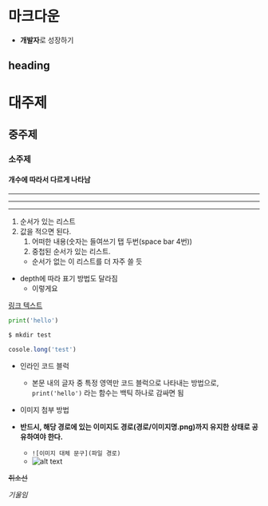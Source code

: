 # 마크다운
- **개발자**로 성장하기

## heading
# 대주제
## 중주제
### 소주제
#### 개수에 따라서 다르게 나타남

---
---
---

1. 순서가 있는 리스트
2. 값을 적으면 된다.
    1. 어떠한 내용(숫자는 들여쓰기 탭 두번(space bar 4번))
    2. 중첩된 순서가 있는 리스트.
    - 순서가 없는 이 리스트를 더 자주 쓸 듯


- depth에 따라 표기 방법도 달라짐
    - 이렇게요

[링크 텍스트](www.naver.com)

```python
print('hello')
```

```bash
$ mkdir test
```

```javascript
cosole.long('test')
```

- 인라인 코드 블럭
    - 본문 내의 글자 중 특정 영역만 코드 블럭으로 나타내는 방법으로, `print('hello')` 라는 함수는 백틱 하나로 감싸면 됨

- 이미지 첨부 방법
- **반드시, 해당 경로에 있는 이미지도 경로(경로/이미지명.png)까지 유지한 상태로 공유하여야 한다.**
    - `![이미지 대체 문구](파일 경로)`
    - ![alt text](01_GIT/image.png)


~~취소선~~

*기울임*

